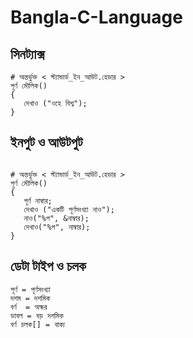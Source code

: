 # Bangla-C-Language

## সিনট্যাক্স 
```
# অন্তর্ভুক্ত < স্ট্যান্ডার্ড_ইন_আউট.হেডার >
পূর্ণ মৌলিক()
{
   দেখাও ("ওহে বিশ্ব");
}
```
## ইনপুট ও আউটপুট
```

# অন্তর্ভুক্ত < স্ট্যান্ডার্ড_ইন_আউট.হেডার >
পূর্ণ মৌলিক()
{
   পূর্ণ নাম্বার;
   দেখাও ("একটি পূর্ণসংখ্যা নাও");
   নাও("%প", &নাম্বার);
   দেখাও("%প", নাম্বার);
}
```
## ডেটা টাইপ ও চলক
```
পূর্ণ = পূর্ণসংখ্যা
দশম = দশমিক
বর্ণ  = অক্ষর
ডাবল = বড় দশমিক
বর্ণ চলক[] = বাক্য
```
